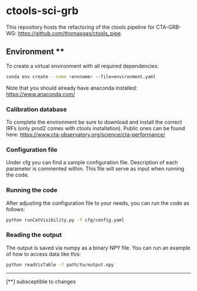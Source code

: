 # ctools-sci-grb

This repository hosts the refactoring of the ctools pipeline for CTA-GRB-WG: https://github.com/thomasgas/ctools_pipe.

## Environment **

To create a virtual environment with all required dependencies:

```bash
conda env create --name <envname> --file=environment.yaml
```

Note that you should already have anaconda installed: https://www.anaconda.com/

### Calibration database

To complete the environment be sure to download and install the correct IRFs (only prod2 comes with ctools installation). Public ones can be found here: https://www.cta-observatory.org/science/cta-performance/


### Configuration file

Under cfg you can find a sample configuration file. Description of each parameter is commented within. This file will serve as input when running the code.

### Running the code

After adjusting the configuration file to your needs, you can run the code as follows:

```bash
python runCatVisibility.py -f cfg/config.yaml
```

### Reading the output

The output is saved via numpy as a binary NPY file. You can run an example of how to access data like this:

```bash
python readVisTable -f path/to/output.npy
```

<HR>
[**] subsceptible to changes 